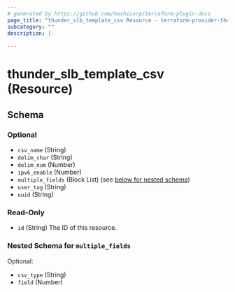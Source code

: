 ```yaml
---
# generated by https://github.com/hashicorp/terraform-plugin-docs
page_title: "thunder_slb_template_csv Resource - terraform-provider-thunder"
subcategory: ""
description: |-
  
---
```


# thunder_slb_template_csv (Resource)





<!-- schema generated by tfplugindocs -->
## Schema

### Optional

- `csv_name` (String)
- `delim_char` (String)
- `delim_num` (Number)
- `ipv6_enable` (Number)
- `multiple_fields` (Block List) (see [below for nested schema](#nestedblock--multiple_fields))
- `user_tag` (String)
- `uuid` (String)

### Read-Only

- `id` (String) The ID of this resource.

<a id="nestedblock--multiple_fields"></a>
### Nested Schema for `multiple_fields`

Optional:

- `csv_type` (String)
- `field` (Number)


